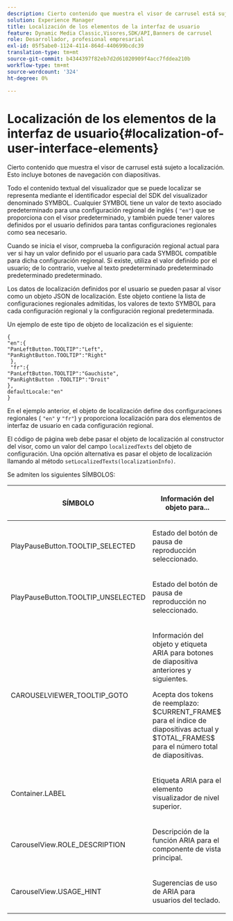 ```yaml
---
description: Cierto contenido que muestra el visor de carrusel está sujeto a localización. Esto incluye botones de navegación con diapositivas.
solution: Experience Manager
title: Localización de los elementos de la interfaz de usuario
feature: Dynamic Media Classic,Visores,SDK/API,Banners de carrusel
role: Desarrollador, profesional empresarial
exl-id: 05f5abe0-1124-4114-864d-440699bcdc39
translation-type: tm+mt
source-git-commit: b4344397f82eb7d2d61020909f4acc7fddea210b
workflow-type: tm+mt
source-wordcount: '324'
ht-degree: 0%

---
```


# Localización de los elementos de la interfaz de usuario{#localization-of-user-interface-elements}

Cierto contenido que muestra el visor de carrusel está sujeto a localización. Esto incluye botones de navegación con diapositivas.

Todo el contenido textual del visualizador que se puede localizar se representa mediante el identificador especial del SDK del visualizador denominado SYMBOL. Cualquier SYMBOL tiene un valor de texto asociado predeterminado para una configuración regional de inglés ( `"en"`) que se proporciona con el visor predeterminado, y también puede tener valores definidos por el usuario definidos para tantas configuraciones regionales como sea necesario.

Cuando se inicia el visor, comprueba la configuración regional actual para ver si hay un valor definido por el usuario para cada SYMBOL compatible para dicha configuración regional. Si existe, utiliza el valor definido por el usuario; de lo contrario, vuelve al texto predeterminado predeterminado predeterminado predeterminado.

Los datos de localización definidos por el usuario se pueden pasar al visor como un objeto JSON de localización. Este objeto contiene la lista de configuraciones regionales admitidas, los valores de texto SYMBOL para cada configuración regional y la configuración regional predeterminada.

Un ejemplo de este tipo de objeto de localización es el siguiente:

```
{ 
"en":{ 
"PanLeftButton.TOOLTIP":"Left", 
"PanRightButton.TOOLTIP":"Right" 
 }, 
 "fr":{ 
"PanLeftButton.TOOLTIP":"Gauchiste", 
"PanRightButton .TOOLTIP":"Droit" 
}, 
defaultLocale:"en" 
}
```

En el ejemplo anterior, el objeto de localización define dos configuraciones regionales ( `"en"` y `"fr"`) y proporciona localización para dos elementos de interfaz de usuario en cada configuración regional.

El código de página web debe pasar el objeto de localización al constructor del visor, como un valor del campo `localizedTexts` del objeto de configuración. Una opción alternativa es pasar el objeto de localización llamando al método `setLocalizedTexts(localizationInfo)`.

Se admiten los siguientes SÍMBOLOS:

<table id="table_58C40353B7244335872350C98DF2CFB3"> 
 <thead> 
  <tr> 
   <th colname="col1" class="entry"> <p>SÍMBOLO </p> </th> 
   <th colname="col2" class="entry"> <p>Información del objeto para... </p> </th> 
  </tr> 
 </thead>
 <tbody> 
  <tr> 
   <td colname="col1"> <p> <span class="codeph"> PlayPauseButton.TOOLTIP_SELECTED  </span> </p> </td> 
   <td colname="col2"> <p>Estado del botón de pausa de reproducción seleccionado. </p> </td> 
  </tr> 
  <tr> 
   <td colname="col1"> <p> <span class="codeph"> PlayPauseButton.TOOLTIP_UNSELECTED  </span> </p> </td> 
   <td colname="col2"> <p>Estado del botón de pausa de reproducción no seleccionado. </p> </td> 
  </tr> 
  <tr> 
   <td colname="col1"> <p> <span class="codeph"> CAROUSELVIEWER_TOOLTIP_GOTO  </span> </p> </td> 
   <td colname="col2"> <p> Información del objeto y etiqueta ARIA para botones de diapositiva anteriores y siguientes. </p> <p>Acepta dos tokens de reemplazo: <span class="codeph"> $CURRENT_FRAME$ </span> para el índice de diapositivas actual y <span class="codeph"> $TOTAL_FRAMES$ </span> para el número total de diapositivas. </p> </td> 
  </tr> 
  <tr> 
   <td colname="col1"> <p> <span class="codeph"> Container.LABEL  </span> </p> </td> 
   <td colname="col2"> <p> Etiqueta ARIA para el elemento visualizador de nivel superior. </p> </td> 
  </tr> 
  <tr> 
   <td colname="col1"> <p> <span class="codeph"> CarouselView.ROLE_DESCRIPTION  </span> </p> </td> 
   <td colname="col2"> <p> Descripción de la función ARIA para el componente de vista principal. </p> </td> 
  </tr> 
  <tr> 
   <td colname="col1"> <p> <span class="codeph"> CarouselView.USAGE_HINT  </span> </p> </td> 
   <td colname="col2"> <p> Sugerencias de uso de ARIA para usuarios del teclado. </p> </td> 
  </tr> 
 </tbody> 
</table>
